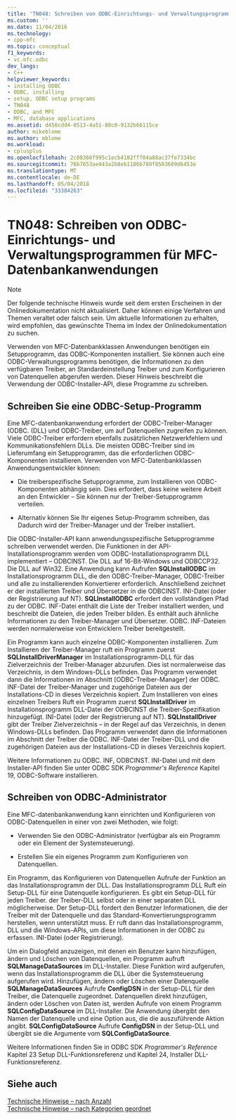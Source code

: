 ```yaml
---
title: 'TN048: Schreiben von ODBC-Einrichtungs- und Verwaltungsprogrammen für MFC-Datenbankanwendungen | Microsoft Docs'
ms.custom: ''
ms.date: 11/04/2016
ms.technology:
- cpp-mfc
ms.topic: conceptual
f1_keywords:
- vc.mfc.odbc
dev_langs:
- C++
helpviewer_keywords:
- installing ODBC
- ODBC, installing
- setup, ODBC setup programs
- TN048
- ODBC, and MFC
- MFC, database applications
ms.assetid: d456cdd4-0513-4a51-80c0-9132b66115ce
author: mikeblome
ms.author: mblome
ms.workload:
- cplusplus
ms.openlocfilehash: 2c08366f995c1ecb4182fff04a88ac37fe7334bc
ms.sourcegitcommit: 76b7653ae443a2b8eb1186b789f8503609d6453e
ms.translationtype: MT
ms.contentlocale: de-DE
ms.lasthandoff: 05/04/2018
ms.locfileid: "33384263"
---
```

# <a name="tn048-writing-odbc-setup-and-administration-programs-for-mfc-database-applications"></a>TN048: Schreiben von ODBC-Einrichtungs- und Verwaltungsprogrammen für MFC-Datenbankanwendungen
> [!NOTE]
>  Der folgende technische Hinweis wurde seit dem ersten Erscheinen in der Onlinedokumentation nicht aktualisiert. Daher können einige Verfahren und Themen veraltet oder falsch sein. Um aktuelle Informationen zu erhalten, wird empfohlen, das gewünschte Thema im Index der Onlinedokumentation zu suchen.  
  
 Verwenden von MFC-Datenbankklassen Anwendungen benötigen ein Setupprogramm, das ODBC-Komponenten installiert. Sie können auch eine ODBC-Verwaltungsprogramms benötigen, die Informationen zu den verfügbaren Treiber, an Standardeinstellung Treiber und zum Konfigurieren von Datenquellen abgerufen werden. Dieser Hinweis beschreibt die Verwendung der ODBC-Installer-API, diese Programme zu schreiben.  
  
##  <a name="_mfcnotes_writing_an_odbc_setup_program"></a> Schreiben Sie eine ODBC-Setup-Programm  
 Eine MFC-datenbankanwendung erfordert der ODBC-Treiber-Manager (ODBC. (DLL) und ODBC-Treiber, um auf Datenquellen zugreifen zu können. Viele ODBC-Treiber erfordern ebenfalls zusätzlichen Netzwerkfehlern und Kommunikationsfehlern DLLs. Die meisten ODBC-Treiber sind im Lieferumfang ein Setupprogramm, das die erforderlichen ODBC-Komponenten installieren. Verwenden von MFC-Datenbankklassen Anwendungsentwickler können:  
  
-   Die treiberspezifische Setupprogramme, zum Installieren von ODBC-Komponenten abhängig sein. Dies erfordert, dass keine weitere Arbeit an den Entwickler – Sie können nur der Treiber-Setupprogramm verteilen.  
  
-   Alternativ können Sie Ihr eigenes Setup-Programm schreiben, das Dadurch wird der Treiber-Manager und der Treiber installiert.  
  
 Die ODBC-Installer-API kann anwendungsspezifische Setupprogramme schreiben verwendet werden. Die Funktionen in der API-Installationsprogramm werden vom ODBC-Installationsprogramm DLL implementiert – ODBCINST. Die DLL auf 16-Bit-Windows und ODBCCP32. Die DLL auf Win32. Eine Anwendung kann Aufrufen **SQLInstallODBC** im Installationsprogramm DLL, die den ODBC-Treiber-Manager, ODBC-Treiber und alle zu installierenden Konvertierer erforderlich. Anschließend zeichnet er der installierten Treiber und Übersetzer in die ODBCINST. INI-Datei (oder der Registrierung auf NT). **SQLInstallODBC** erfordert den vollständigen Pfad zu der ODBC. INF-Datei enthält die Liste der Treiber installiert werden, und beschreibt die Dateien, die jeden Treiber bilden. Es enthält auch ähnliche Informationen zu den Treiber-Manager und Übersetzer. ODBC. INF-Dateien werden normalerweise von Entwicklern Treiber bereitgestellt.  
  
 Ein Programm kann auch einzelne ODBC-Komponenten installieren. Zum Installieren der Treiber-Manager ruft ein Programm zuerst **SQLInstallDriverManager** im Installationsprogramm-DLL für das Zielverzeichnis der Treiber-Manager abzurufen. Dies ist normalerweise das Verzeichnis, in dem Windows-DLLs befinden. Das Programm verwendet dann die Informationen im Abschnitt [ODBC-Treiber-Manager] der ODBC. INF-Datei der Treiber-Manager und zugehörige Dateien aus der Installations-CD in dieses Verzeichnis kopiert. Zum Installieren von eines einzelnen Treibers Ruft ein Programm zuerst **SQLInstallDriver** im Installationsprogramm DLL-Datei der ODBCINST die Treiber-Spezifikation hinzugefügt. INI-Datei (oder der Registrierung auf NT). **SQLInstallDriver** gibt der Treiber Zielverzeichnis – in der Regel auf das Verzeichnis, in denen Windows-DLLs befinden. Das Programm verwendet dann die Informationen im Abschnitt der Treiber die ODBC. INF-Datei der Treiber-DLL und die zugehörigen Dateien aus der Installations-CD in dieses Verzeichnis kopiert.  
  
 Weitere Informationen zu ODBC. INF, ODBCINST. INI-Datei und mit dem Installer-API finden Sie unter ODBC SDK *Programmer's Reference* Kapitel 19, ODBC-Software installieren.  
  
##  <a name="_mfcnotes_writing_an_odbc_administrator"></a> Schreiben von ODBC-Administrator  
 Eine MFC-datenbankanwendung kann einrichten und Konfigurieren von ODBC-Datenquellen in einer von zwei Methoden, wie folgt:  
  
-   Verwenden Sie den ODBC-Administrator (verfügbar als ein Programm oder ein Element der Systemsteuerung).  
  
-   Erstellen Sie ein eigenes Programm zum Konfigurieren von Datenquellen.  
  
 Ein Programm, das Konfigurieren von Datenquellen Aufrufe der Funktion an das Installationsprogramm der DLL. Das Installationsprogramm DLL Ruft ein Setup-DLL für eine Datenquelle konfigurieren. Es gibt ein Setup-DLL für jeden Treiber. der Treiber-DLL selbst oder in einer separaten DLL möglicherweise. Der Setup-DLL fordert den Benutzer Informationen, die der Treiber mit der Datenquelle und das Standard-Konvertierungsprogramm herstellen, wenn unterstützt muss. Er ruft dann das Installationsprogramm, DLL und die Windows-APIs, um diese Informationen in der ODBC zu erfassen. INI-Datei (oder Registrierung).  
  
 Um ein Dialogfeld anzuzeigen, mit denen ein Benutzer kann hinzufügen, ändern und Löschen von Datenquellen, ein Programm aufruft **SQLManageDataSources** im DLL-Installer. Diese Funktion wird aufgerufen, wenn das Installationsprogramm die DLL über die Systemsteuerung aufgerufen wird. Hinzufügen, ändern oder Löschen einer Datenquelle **SQLManageDataSources** Aufrufe **ConfigDSN** in der Setup-DLL für den Treiber, die Datenquelle zugeordnet. Datenquellen direkt hinzufügen, ändern oder Löschen von Daten ist, werden Aufrufe von einem Programm **SQLConfigDataSource** im DLL-Installer. Die Anwendung übergibt den Namen der Datenquelle und eine Option aus, die die auszuführende Aktion angibt. **SQLConfigDataSource** Aufrufe **ConfigDSN** in der Setup-DLL und übergibt sie die Argumente vom **SQLConfigDataSource**.  
  
 Weitere Informationen finden Sie in ODBC SDK *Programmer's Reference* Kapitel 23 Setup DLL-Funktionsreferenz und Kapitel 24, Installer DLL-Funktionsreferenz.  
  
## <a name="see-also"></a>Siehe auch  
 [Technische Hinweise – nach Anzahl](../mfc/technical-notes-by-number.md)   
 [Technische Hinweise – nach Kategorien geordnet](../mfc/technical-notes-by-category.md)


